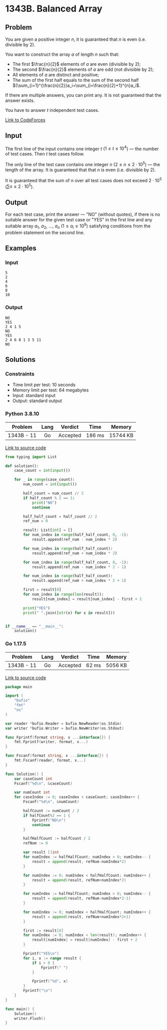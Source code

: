 # 1343B. Balanced Array

## Problem

You are given a positive integer $n$, it is guaranteed that $n$ is even (i.e. divisible by 2).

You want to construct the array $a$ of length $n$ such that:

  - The first $\frac{n}{2}$ elements of $a$ are even (divisible by 2);
  - The second $\frac{n}{2}$ elements of $a$ are odd (not divisible by 2);
  - All elements of $a$ are distinct and positive;
  - The sum of the first half equals to the sum of the second half $(\sum_{i=1}^{\frac{n}{2}}a_i=\sum_{i=\frac{n}{2}+1}^{n}a_i$.

If there are multiple answers, you can print any. It is not guaranteed that the answer exists.

You have to answer $t$ independent test cases.

[Link to CodeForces](https://codeforces.com/problemset/problem/1343/B)

## Input

The first line of the input contains one integer $t$ ($1 \leq t \leq 10^4$) — the number of test cases. Then $t$ test cases follow.

The only line of the test case contains one integer $n$ ($2 \leq n \leq 2 \cdot 10^5$) — the length of the array. It is guaranteed that that $n$ is even (i.e. divisible by 2).

It is guaranteed that the sum of n over all test cases does not exceed $2 \cdot 10^5$ ($\sum n \leq 2 \cdot 10^5$).

## Output

For each test case, print the answer — "NO" (without quotes), if there is no suitable answer for the given test case or "YES" in the first line and any suitable
array $a_1$, $a_2$, …, $a_n$ ($1 \leq a_i \leq 10^9$) satisfying conditions from the problem statement on the second line.

## Examples

### Input

```
5
2
4
6
8
10
```

### Output

```
NO
YES
2 4 1 5
NO
YES
2 4 6 8 1 3 5 11
NO
```

## Solutions

### Constraints

  - Time limit per test: 10 seconds
  - Memory limit per test: 64 megabytes
  - Input: standard input
  - Output: standard output

### Python 3.8.10

|  Problem   |    Lang   |  Verdict |  Time  |  Memory   |
|:----------:|:---------:|:--------:|:------:|:---------:|
| 1343B - 11 |    Go     | Accepted | 186 ms | 15744 KB  |

[Link to source code](solution.py)

```python
from typing import List

def solution():
    case_count = int(input())

    for _ in range(case_count):
        num_count = int(input())

        half_count = num_count // 2
        if half_count % 2 == 1:
            print("NO")
            continue

        half_half_count = half_count // 2
        ref_num = 0

        result: List[int] = []
        for num_index in range(half_half_count, 0, -1):
            result.append(ref_num - num_index * 2)

        for num_index in range(half_half_count):
            result.append(ref_num + num_index * 2)

        for num_index in range(half_half_count, 0, -1):
            result.append(ref_num - num_index * 2 - 1)

        for num_index in range(half_half_count):
            result.append(ref_num + num_index * 2 + 1)

        first = result[0]
        for num_index in range(len(result)):
            result[num_index] = result[num_index] - first + 2

        print("YES")
        print(" ".join([str(x) for x in result]))


if __name__ == "__main__":
	solution()
```

### Go 1.17.5

|  Problem   |    Lang   |  Verdict |  Time  |  Memory  |
|:----------:|:---------:|:--------:|:------:|:--------:|
| 1343B - 11 |    Go     | Accepted |  62 ms | 5056 KB  |

[Link to source code](solution.go)

```go
package main

import (
	"bufio"
	"fmt"
	"os"
)

var reader *bufio.Reader = bufio.NewReader(os.Stdin)
var writer *bufio.Writer = bufio.NewWriter(os.Stdout)

func Fprintf(format string, x ...interface{}) {
	fmt.Fprintf(writer, format, x...)
}

func Fscanf(format string, x ...interface{}) {
	fmt.Fscanf(reader, format, x...)
}

func Solution() {
	var caseCount int
	Fscanf("%d\n", &caseCount)

	var numCount int
	for caseIndex := 0; caseIndex < caseCount; caseIndex++ {
		Fscanf("%d\n", &numCount)

		halfCount := numCount / 2
		if halfCount%2 == 1 {
			Fprintf("NO\n")
			continue
		}

		halfHalfCount := halfCount / 2
		refNum := 0

		var result []int
		for numIndex := halfHalfCount; numIndex > 0; numIndex-- {
			result = append(result, refNum-numIndex*2)
		}

		for numIndex := 0; numIndex < halfHalfCount; numIndex++ {
			result = append(result, refNum+numIndex*2)
		}

		for numIndex := halfHalfCount; numIndex > 0; numIndex-- {
			result = append(result, refNum-numIndex*2-1)
		}

		for numIndex := 0; numIndex < halfHalfCount; numIndex++ {
			result = append(result, refNum+numIndex*2+1)
		}

		first := result[0]
		for numIndex := 0; numIndex < len(result); numIndex++ {
			result[numIndex] = result[numIndex] - first + 2
		}

		Fprintf("YES\n")
		for i, x := range result {
			if i > 0 {
				Fprintf(" ")
			}

			Fprintf("%d", x)
		}
		Fprintf("\n")
	}
}

func main() {
	Solution()
	writer.Flush()
}
```
